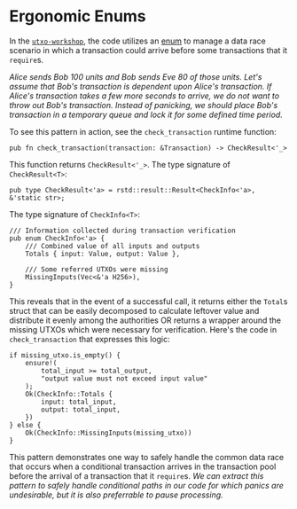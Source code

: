 # Ergonomic Enums

In the [`utxo-workshop`](https://github.com/nczhu/utxo-workshop), the code utilizes an
[enum](https://doc.rust-lang.org/rust-by-example/custom_types/enum.html) to manage a data race
scenario in which a transaction could arrive before some transactions that it `require`s.

_Alice sends Bob 100 units and Bob sends Eve 80 of those units. Let's assume that Bob's transaction
is dependent upon Alice's transaction. If Alice's transaction takes a few more seconds to arrive, we
do not want to throw out Bob's transaction. Instead of panicking, we should place Bob's transaction
in a temporary queue and lock it for some defined time period._

To see this pattern in action, see the `check_transaction` runtime function:

```rust, ignore
pub fn check_transaction(transaction: &Transaction) -> CheckResult<'_>
```

This function returns `CheckResult<'_>`. The type signature of `CheckResult<T>`:

```rust, ignore
pub type CheckResult<'a> = rstd::result::Result<CheckInfo<'a>, &'static str>;
```

The type signature of `CheckInfo<T>`:

```rust, ignore
/// Information collected during transaction verification
pub enum CheckInfo<'a> {
    /// Combined value of all inputs and outputs
    Totals { input: Value, output: Value },

    /// Some referred UTXOs were missing
    MissingInputs(Vec<&'a H256>),
}
```

This reveals that in the event of a successful call, it returns either the `Total`s struct that can
be easily decomposed to calculate leftover value and distribute it evenly among the authorities OR
returns a wrapper around the missing UTXOs which were necessary for verification. Here's the code in
`check_transaction` that expresses this logic:

```rust, ignore
if missing_utxo.is_empty() {
    ensure!(
        total_input >= total_output,
        "output value must not exceed input value"
    );
    Ok(CheckInfo::Totals {
        input: total_input,
        output: total_input,
    })
} else {
    Ok(CheckInfo::MissingInputs(missing_utxo))
}
```

This pattern demonstrates one way to safely handle the common data race that occurs when a
conditional transaction arrives in the transaction pool before the arrival of a transaction that it
`require`s. _We can extract this pattern to safely handle conditional paths in our code for which
panics are undesirable, but it is also preferrable to pause processing._
